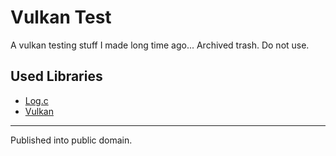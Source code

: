 # Vulkan Test

A vulkan testing stuff I made long time ago... Archived trash. Do not use.

## Used Libraries

- [Log.c](https://github.com/rxi/log.c)
- [Vulkan](https://www.khronos.org/vulkan)

---

Published into public domain.
